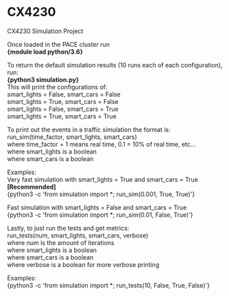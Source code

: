 # CX4230
CX4230 Simulation Project

Once loaded in the PACE cluster run <br>
**{module load python/3.6}** <br>

To return the default simulation results (10 runs each of each configuration), run: <br>
**{python3 simulation.py}** <br>
This will print the configurations of: <br>
smart_lights = False, smart_cars = False <br>
smart_lights = True, smart_cars = False <br>
smart_lights = False, smart_cars = True <br>
smart_lights = True, smart_cars = True <br>

To print out the events in a traffic simulation the format is: <br>
run_sim(time_factor, smart_lights, smart_cars) <br>
where time_factor = 1 means real time, 0.1 = 10% of real time, etc... <br>
where smart_lights is a boolean <br>
where smart_cars is a boolean <br>

Examples: <br>
Very fast simulation with smart_lights = True and smart_cars = True **[Recommended]** <br>
{python3 -c 'from simulation import *; run_sim(0.001, True, True)'} <br>

Fast simulation with smart_lights = False and smart_cars = True <br>
{python3 -c 'from simulation import *; run_sim(0.01, False, True)'} <br>

Lastly, to just run the tests and get metrics: <br>
run_tests(num, smart_lights, smart_cars, verbose) <br>
where num is the amount of iterations <br>
where smart_lights is a boolean <br>
where smart_cars is a boolean <br>
where verbose is a boolean for more verbose printing <br>

Examples: <br>
{python3 -c 'from simulation import *; run_tests(10, False, True, False)'} <br>
